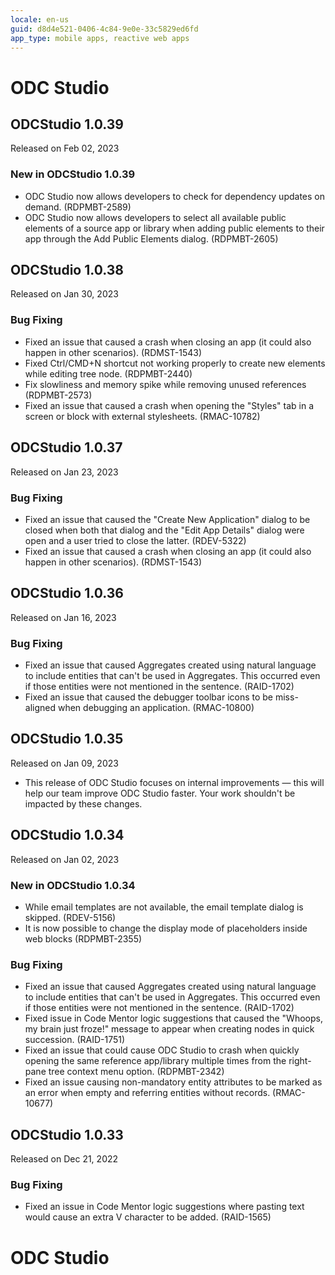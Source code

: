 ```yaml
---
locale: en-us
guid: d8d4e521-0406-4c84-9e0e-33c5829ed6fd
app_type: mobile apps, reactive web apps
---
```


<div class="hidden"><h1>ODC Studio</h1></div>

<div class="hidden" id="odcstudio-1.0.39_start"></div>

<h2 id="odcstudio_1.0.39" >ODCStudio 1.0.39</h2>
<div class="info"><p>Released on Feb 02, 2023</p></div>


<style>.cattag {background: #f4f2ff; color: #6a6581; padding: 4px 10px;}</style>
<h3 id="new_in_odcstudio_1.0.39" >New in ODCStudio 1.0.39</h3>
<ul>
<li>ODC Studio now allows developers to check for dependency updates on demand. (RDPMBT-2589)</li>
<li>ODC Studio now allows developers to select all available public elements of a source app or library when adding public elements to their app through the Add Public Elements dialog. (RDPMBT-2605)</li>
</ul>

</ul>

<div class="hidden" id="odcstudio-1.0.39_end"></div><div class="hidden" id="odcstudio-1.0.38_start"></div>

<h2 id="odcstudio_1.0.38" >ODCStudio 1.0.38</h2>
<div class="info"><p>Released on Jan 30, 2023</p></div>


<style>.cattag {background: #f4f2ff; color: #6a6581; padding: 4px 10px;}</style>
<h3 id="bug_fixing_odcstudio_1.0.38" >Bug Fixing</h3>
<ul>
<li>Fixed an issue that caused a crash when closing an app (it could also happen in other scenarios). (RDMST-1543)</li>
<li>Fixed Ctrl/CMD+N shortcut not working properly to create new elements while editing tree node. (RDPMBT-2440)</li>
<li>Fix slowliness and memory spike while removing unused references (RDPMBT-2573)</li>
<li>Fixed an issue that caused a crash when opening the "Styles" tab in a screen or block with external stylesheets. (RMAC-10782)</li>
</ul>

<div class="hidden" id="odcstudio-1.0.38_end"></div><div class="hidden" id="odcstudio-1.0.37_start"></div>

<h2 id="odcstudio_1.0.37" >ODCStudio 1.0.37</h2>
<div class="info"><p>Released on Jan 23, 2023</p></div>


<style>.cattag {background: #f4f2ff; color: #6a6581; padding: 4px 10px;}</style>
<h3 id="bug_fixing_odcstudio_1.0.37" >Bug Fixing</h3>
<ul>
<li>Fixed an issue that caused the "Create New Application" dialog to be closed when both that dialog and the "Edit App Details" dialog were open and a user tried to close the latter.  (RDEV-5322)</li>
<li>Fixed an issue that caused a crash when closing an app (it could also happen in other scenarios). (RDMST-1543)</li>
</ul>

<div class="hidden" id="odcstudio-1.0.37_end"></div><div class="hidden" id="odcstudio-1.0.36_start"></div>

<h2 id="odcstudio_1.0.36" >ODCStudio 1.0.36</h2>
<div class="info"><p>Released on Jan 16, 2023</p></div>


<style>.cattag {background: #f4f2ff; color: #6a6581; padding: 4px 10px;}</style>
<h3 id="bug_fixing_odcstudio_1.0.36" >Bug Fixing</h3>
<ul>
<li>Fixed an issue that caused Aggregates created using natural language to include entities that can't be used in Aggregates. This occurred even if those entities were not mentioned in the sentence. (RAID-1702)</li>
<li>Fixed an issue that caused the debugger toolbar icons to be miss-aligned when debugging an application. (RMAC-10800)</li>
</ul>

<div class="hidden" id="odcstudio-1.0.36_end"></div><div class="hidden" id="odcstudio-1.0.35_start"></div>

<h2 id="odcstudio_1.0.35" >ODCStudio 1.0.35</h2>
<div class="info"><p>Released on Jan 09, 2023</p></div>

<ul><li>This release of ODC Studio focuses on internal improvements ― this will help our team improve ODC Studio faster. Your work shouldn't be impacted by these changes.</li></ul>
<div class="hidden" id="odcstudio-1.0.35_end"></div><div class="hidden" id="odcstudio-1.0.34_start"></div>

<h2 id="odcstudio_1.0.34" >ODCStudio 1.0.34</h2>
<div class="info"><p>Released on Jan 02, 2023</p></div>


<style>.cattag {background: #f4f2ff; color: #6a6581; padding: 4px 10px;}</style>
<h3 id="new_in_odcstudio_1.0.34" >New in ODCStudio 1.0.34</h3>
<ul>
<li>While email templates are not available, the email template dialog is skipped. (RDEV-5156)</li>
<li>It is now possible to change the display mode of placeholders inside web blocks (RDPMBT-2355)</li>
</ul>
<h3 id="bug_fixing_odcstudio_1.0.34" >Bug Fixing</h3>
<ul>
<li>Fixed an issue that caused Aggregates created using natural language to include entities that can't be used in Aggregates. This occurred even if those entities were not mentioned in the sentence. (RAID-1702)</li>
<li>Fixed issue in Code Mentor logic suggestions that caused the "Whoops, my brain just froze!" message to appear when creating nodes in quick succession. (RAID-1751)</li>
<li>Fixed an issue that could cause ODC Studio to crash when quickly opening the same reference app/library multiple times from the right-pane tree context menu option. (RDPMBT-2342)</li>
<li>Fixed an issue causing non-mandatory entity attributes to be marked as an error when empty and referring entities without records. (RMAC-10677)</li>
</ul>

<div class="hidden" id="odcstudio-1.0.34_end"></div><div class="hidden" id="odcstudio-1.0.33_start"></div>

<h2 id="odcstudio_1.0.33" >ODCStudio 1.0.33</h2>
<div class="info"><p>Released on Dec 21, 2022</p></div>


<style>.cattag {background: #f4f2ff; color: #6a6581; padding: 4px 10px;}</style>
<h3 id="bug_fixing_odcstudio_1.0.33" >Bug Fixing</h3>
<ul>
<li>Fixed an issue in Code Mentor logic suggestions where pasting text would cause an extra V character to be added. (RAID-1565)</li>
</ul>
<div class="hidden" id="odcstudio-1.0.33_end"></div><div class="hidden"><h1>ODC Studio</h1></div>